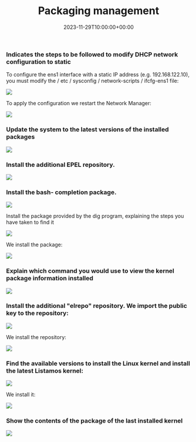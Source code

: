 ﻿---
title: "Packaging management"
date: 2023-11-29T10:00:00+00:00
description: Package management
tags: [Sistemas,ISO,ASO,Linux]
hero: images/sistemas/gestion_de_paquetes/gestion_de_paquetes.jpg
---



### Indicates the steps to be followed to modify DHCP network configuration to static

To configure the ens1 interface with a static IP address (e.g. 192.168.122.10), you must modify the / etc / sysconfig / network-scripts / ifcfg-ens1 file:

![](../img/Aspose.Words.0f9af8ba-710a-47db-ba6b-edb2ea8012f0.001.jpeg)

To apply the configuration we restart the Network Manager:

![](../img/Aspose.Words.0f9af8ba-710a-47db-ba6b-edb2ea8012f0.002.jpeg)

### Update the system to the latest versions of the installed packages

![](../img/Aspose.Words.0f9af8ba-710a-47db-ba6b-edb2ea8012f0.003.png)

### Install the additional EPEL repository.

![](../img/Aspose.Words.0f9af8ba-710a-47db-ba6b-edb2ea8012f0.004.jpeg)

### Install the bash- completion package.

![](../img/Aspose.Words.0f9af8ba-710a-47db-ba6b-edb2ea8012f0.005.png)

Install the package provided by the dig program, explaining the steps you have taken to find it

![](../img/Aspose.Words.0f9af8ba-710a-47db-ba6b-edb2ea8012f0.006.png)

We install the package:

![](../img/Aspose.Words.0f9af8ba-710a-47db-ba6b-edb2ea8012f0.007.png)

### Explain which command you would use to view the kernel package information installed

![](../img/Aspose.Words.0f9af8ba-710a-47db-ba6b-edb2ea8012f0.008.jpeg)

### Install the additional "elrepo" repository. We import the public key to the repository:

![](../img/Aspose.Words.0f9af8ba-710a-47db-ba6b-edb2ea8012f0.009.png)

We install the repository:

![](../img/Aspose.Words.0f9af8ba-710a-47db-ba6b-edb2ea8012f0.010.jpeg)

### Find the available versions to install the Linux kernel and install the latest Listamos kernel:

![](../img/Aspose.Words.0f9af8ba-710a-47db-ba6b-edb2ea8012f0.011.jpeg)

We install it:

![](../img/Aspose.Words.0f9af8ba-710a-47db-ba6b-edb2ea8012f0.012.jpeg)

### Show the contents of the package of the last installed kernel

![](../img/Aspose.Words.0f9af8ba-710a-47db-ba6b-edb2ea8012f0.013.png)

